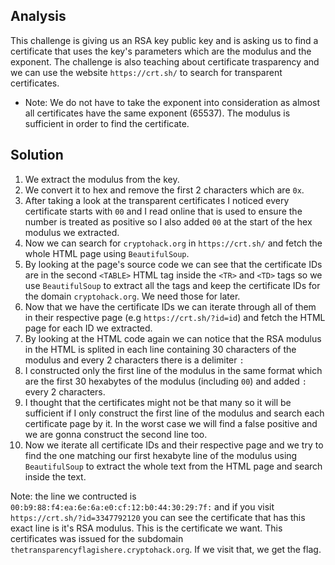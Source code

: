 ## Analysis
This challenge is giving us an RSA key public key and is asking us to find a certificate that uses the key's parameters which are the modulus and the exponent. The challenge is also teaching about certificate trasparency and we can use the website `https://crt.sh/` to search for transparent certificates.
* Note: We do not have to take the exponent into consideration as almost all certificates have the same exponent (65537). The modulus is sufficient in order to find the certificate.

## Solution

1. We extract the modulus from the key.
2. We convert it to hex and remove the first 2 characters which are `0x`.
3. After taking a look at the transparent certificates I noticed every certificate starts with `00`
and I read online that is used to ensure the number is treated as positive so I also added `00` at the start of the hex modulus we extracted.
4. Now we can search for `cryptohack.org` in `https://crt.sh/` and fetch the whole HTML page using `BeautifulSoup`.
5. By looking at the page's source code we can see that the certificate IDs are in the second `<TABLE>` HTML tag inside the `<TR>` and `<TD>` tags so we use `BeautifulSoup` to extract all the tags and keep the certificate IDs for the domain `cryptohack.org`. We need those for later.
6. Now that we have the certificate IDs we can iterate through all of them in their respective page (e.g `https://crt.sh/?id=id`) and fetch the HTML page for each ID we extracted.
7. By looking at the HTML code again we can notice that the RSA modulus in the HTML is splited in each line containing 30 characters of the modulus and every 2 characters there is a delimiter `:`
8. I constructed only the first line of the modulus in the same format which are the first 30 hexabytes of the modulus (including `00`) and added `:` every 2 characters.
9. I thought that the certificates might not be that many so it will be sufficient if I only construct the first line of the modulus and search each certificate page by it. In the worst case we will find a false positive and we are gonna construct the second line too.
10. Now we iterate all certificate IDs and their respective page and we try to find the one matching our first hexabyte line of the modulus using `BeautifulSoup` to extract the whole text from the HTML page and search inside the text.

Note: the line we contructed is `00:b9:88:f4:ea:6e:6a:e0:cf:12:b0:44:30:29:7f:` and if you visit `https://crt.sh/?id=3347792120` you can see the certificate that has this exact line is it's RSA modulus. This is the certificate we want. 
This certificates was issued for the subdomain `thetransparencyflagishere.cryptohack.org`. If we visit that, we get the flag.